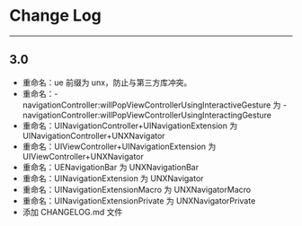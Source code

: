 # Change Log

---
## 3.0

- 重命名：ue 前缀为 unx，防止与第三方库冲突。
- 重命名：-navigationController:willPopViewControllerUsingInteractiveGesture 为 -navigationController:willPopViewControllerUsingInteractingGesture
- 重命名：UINavigationController+UINavigationExtension 为 UINavigationController+UNXNavigator
- 重命名：UIViewController+UINavigationExtension 为 UIViewController+UNXNavigator
- 重命名：UENavigationBar 为 UNXNavigationBar
- 重命名：UINavigationExtension 为 UNXNavigator
- 重命名：UINavigationExtensionMacro 为 UNXNavigatorMacro
- 重命名：UINavigationExtensionPrivate 为 UNXNavigatorPrivate
- 添加 CHANGELOG.md 文件